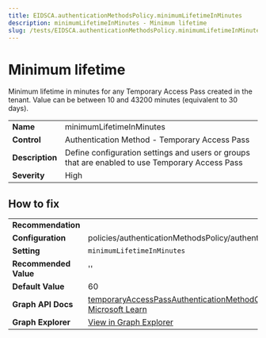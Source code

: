 ```yaml
---
title: EIDSCA.authenticationMethodsPolicy.minimumLifetimeInMinutes
description: minimumLifetimeInMinutes - Minimum lifetime
slug: /tests/EIDSCA.authenticationMethodsPolicy.minimumLifetimeInMinutes
---
```


# Minimum lifetime

Minimum lifetime in minutes for any Temporary Access Pass created in the tenant. Value can be between 10 and 43200 minutes (equivalent to 30 days).

| | |
|-|-|
| **Name** | minimumLifetimeInMinutes |
| **Control** | Authentication Method - Temporary Access Pass |
| **Description** | Define configuration settings and users or groups that are enabled to use Temporary Access Pass |
| **Severity** | High |

## How to fix
| | |
|-|-|
| **Recommendation** |  |
| **Configuration** | policies/authenticationMethodsPolicy/authenticationMethodConfigurations('TemporaryAccessPass') |
| **Setting** | `minimumLifetimeInMinutes` |
| **Recommended Value** | '' |
| **Default Value** | 60 |
| **Graph API Docs** | [temporaryAccessPassAuthenticationMethodConfiguration resource type - Microsoft Graph v1.0 - Microsoft Learn](https://learn.microsoft.com/en-us/graph/api/resources/temporaryaccesspassauthenticationmethodconfiguration) |
| **Graph Explorer** | [View in Graph Explorer](https://developer.microsoft.com/en-us/graph/graph-explorer?request=policies/authenticationMethodsPolicy/authenticationMethodConfigurations('TemporaryAccessPass')&method=GET&version=beta&GraphUrl=https://graph.microsoft.com) |



